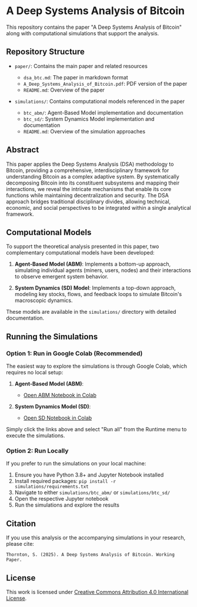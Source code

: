 # A Deep Systems Analysis of Bitcoin

This repository contains the paper "A Deep Systems Analysis of Bitcoin" along with computational simulations that support the analysis.

## Repository Structure

- `paper/`: Contains the main paper and related resources
  - `dsa_btc.md`: The paper in markdown format
  - `A_Deep_Systems_Analysis_of_Bitcoin.pdf`: PDF version of the paper
  - `README.md`: Overview of the paper
  
- `simulations/`: Contains computational models referenced in the paper
  - `btc_abm/`: Agent-Based Model implementation and documentation
  - `btc_sd/`: System Dynamics Model implementation and documentation
  - `README.md`: Overview of the simulation approaches


## Abstract

This paper applies the Deep Systems Analysis (DSA) methodology to Bitcoin, providing a comprehensive, interdisciplinary framework for understanding Bitcoin as a complex adaptive system. By systematically decomposing Bitcoin into its constituent subsystems and mapping their interactions, we reveal the intricate mechanisms that enable its core functions while maintaining decentralization and security. The DSA approach bridges traditional disciplinary divides, allowing technical, economic, and social perspectives to be integrated within a single analytical framework.

## Computational Models

To support the theoretical analysis presented in this paper, two complementary computational models have been developed:

1. **Agent-Based Model (ABM)**: Implements a bottom-up approach, simulating individual agents (miners, users, nodes) and their interactions to observe emergent system behavior.

2. **System Dynamics (SD) Model**: Implements a top-down approach, modeling key stocks, flows, and feedback loops to simulate Bitcoin's macroscopic dynamics.

These models are available in the `simulations/` directory with detailed documentation.

## Running the Simulations

### Option 1: Run in Google Colab (Recommended)

The easiest way to explore the simulations is through Google Colab, which requires no local setup:

1. **Agent-Based Model (ABM)**: 
   - [Open ABM Notebook in Colab](https://colab.research.google.com/drive/1AlQmLd51xPCS0HNHiGFGyv4lLdqTp17w)
   
2. **System Dynamics Model (SD)**:
   - [Open SD Notebook in Colab](https://colab.research.google.com/drive/1fLwkYTXegprwllNtRAGUPEV25DpmqfcW)

Simply click the links above and select "Run all" from the Runtime menu to execute the simulations.

### Option 2: Run Locally

If you prefer to run the simulations on your local machine:

1. Ensure you have Python 3.8+ and Jupyter Notebook installed
2. Install required packages: `pip install -r simulations/requirements.txt`
3. Navigate to either `simulations/btc_abm/` or `simulations/btc_sd/`
4. Open the respective Jupyter notebook
5. Run the simulations and explore the results

## Citation

If you use this analysis or the accompanying simulations in your research, please cite:

```
Thornton, S. (2025). A Deep Systems Analysis of Bitcoin. Working Paper.
```

## License

This work is licensed under [Creative Commons Attribution 4.0 International License](https://creativecommons.org/licenses/by/4.0/).